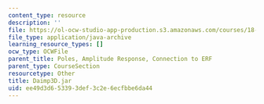 ```yaml
---
content_type: resource
description: ''
file: https://ol-ocw-studio-app-production.s3.amazonaws.com/courses/18-03sc-differential-equations-fall-2011/ee49d3d653393def3c2e6ecfbbe6da44_Daimp3D.jar
file_type: application/java-archive
learning_resource_types: []
ocw_type: OCWFile
parent_title: Poles, Amplitude Response, Connection to ERF
parent_type: CourseSection
resourcetype: Other
title: Daimp3D.jar
uid: ee49d3d6-5339-3def-3c2e-6ecfbbe6da44
---
```

